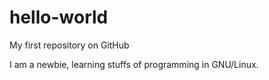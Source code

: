 hello-world
===========

My first repository on GitHub

I am a newbie, learning stuffs of programming in GNU/Linux.
